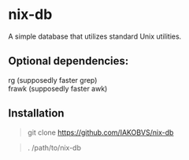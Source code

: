 # nix-db
A simple database that utilizes standard Unix utilities.
## Optional dependencies:
rg (supposedly faster grep)
<br/>
frawk (supposedly faster awk)
<br/>
## Installation
> git clone https://github.com/IAKOBVS/nix-db

> . /path/to/nix-db
